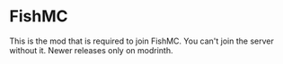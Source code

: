 # FishMC
This is the mod that is required to join FishMC. You can't join the server without it.
Newer releases only on modrinth.
